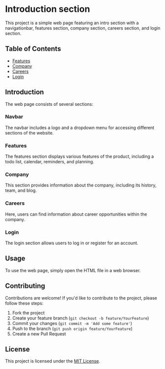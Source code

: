 # Introduction section

This project is a simple web page featuring an intro section with a navigationbar, features section, company section, careers section, and login section.

## Table of Contents


- [Features](#features)
- [Company](#company)
- [Careers](#careers)
- [Login](#login)

## Introduction

The web page consists of several sections:

### Navbar

The navbar includes a logo and a dropdown menu for accessing different sections of the website.

### Features

The features section displays various features of the product, including a todo list, calendar, reminders, and planning.

### Company

This section provides information about the company, including its history, team, and blog.

### Careers

Here, users can find information about career opportunities within the company.

### Login

The login section allows users to log in or register for an account.

## Usage

To use the web page, simply open the HTML file in a web browser.

## Contributing

Contributions are welcome! If you'd like to contribute to the project, please follow these steps:

1. Fork the project
2. Create your feature branch (`git checkout -b feature/YourFeature`)
3. Commit your changes (`git commit -m 'Add some feature'`)
4. Push to the branch (`git push origin feature/YourFeature`)
5. Create a new Pull Request

## License

This project is licensed under the [MIT License](LICENSE).
